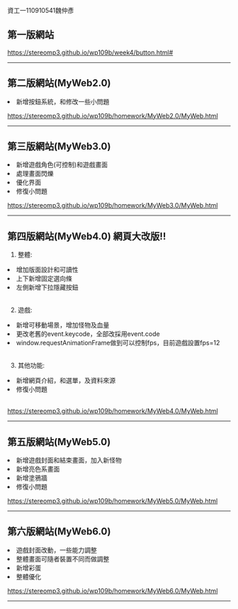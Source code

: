 資工一110910541魏仲彥 
## 第一版網站
https://stereomp3.github.io/wp109b/week4/button.html#

<hr>

## 第二版網站(MyWeb2.0)
<li>新增按鈕系統，和修改一些小問題</li>

https://stereomp3.github.io/wp109b/homework/MyWeb2.0/MyWeb.html

<hr>

## 第三版網站(MyWeb3.0)
<li>新增遊戲角色(可控制)和遊戲畫面</li>
<li>處理畫面閃爍</li>
<li>優化界面</li>
<li>修復小問題</li>

https://stereomp3.github.io/wp109b/homework/MyWeb3.0/MyWeb.html

<hr>

## 第四版網站(MyWeb4.0)      **網頁大改版!!**
1. 整體:
<li>增加版面設計和可讀性</li>
<li>上下新增固定選向條</li>
<li>左側新增下拉隱藏按鈕</li> <br>

2. 遊戲:
<li>新增可移動場景，增加怪物及血量</li>
<li>更改老舊的event.keycode，全部改採用event.code</li>
<li>window.requestAnimationFrame做到可以控制fps，目前遊戲設置fps=12</li> <br>

3. 其他功能:
<li>新增網頁介紹，和選單，及資料來源</li>
<li>修復小問題</li> <br>

https://stereomp3.github.io/wp109b/homework/MyWeb4.0/MyWeb.html

<hr>

## 第五版網站(MyWeb5.0) 
<li>新增遊戲封面和結束畫面，加入新怪物</li>
<li>新增亮色系畫面</li>
<li>新增塗鴉牆</li>
<li>修復小問題</li>

https://stereomp3.github.io/wp109b/homework/MyWeb5.0/MyWeb.html

<hr>

## 第六版網站(MyWeb6.0) 
<li>遊戲封面改動，一些能力調整</li>
<li>整體畫面可隨者裝置不同而做調整</li>
<li>新增彩蛋</li>
<li>整體優化</li>

https://stereomp3.github.io/wp109b/homework/MyWeb6.0/MyWeb.html

<hr>
